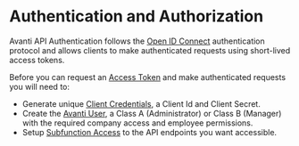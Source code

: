 # Authentication and Authorization 

Avanti API Authentication follows the [Open ID Connect](https://openid.net/connect) authentication protocol and allows clients to make authenticated requests using short-lived access tokens.

Before you can request an [Access Token](/auth/tokens) and make authenticated requests you will need to:

- Generate unique [Client Credentials](/auth/client/credentials), a Client Id and Client Secret.
- Create the [Avanti User](/auth/users), a Class A (Administrator) or Class B (Manager) with the required company access and employee permissions. 
- Setup [Subfunction Access](/auth/subfunction) to the API endpoints you want accessible. 
